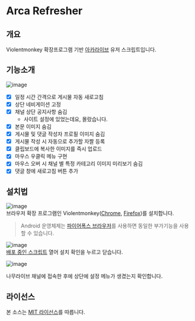 # Arca Refresher

개요
----
Violentmonkey 확장프로그램 기반 [아카라이브](https://arca.live/) 유저 스크립트입니다.

기능소개
-------
![image](https://user-images.githubusercontent.com/1362809/88638857-02c22980-d0f7-11ea-952a-378d767d6e7d.png)
* [x] 일정 시간 간격으로 게시물 자동 새로고침
* [x] 상단 네비게이션 고정
* [x] 채널 상단 공지사항 숨김
  * 사이트 설정에 있었는데요, 몰랐습니다.
* [x] 본문 이미지 숨김
* [x] 게시물 및 댓글 작성자 프로필 이미지 숨김
* [x] 게시물 작성 시 자동으로 추가할 자짤 등록
* [x] 클립보드에 복사한 이미지를 즉시 업로드
* [x] 마우스 우클릭 메뉴 구현
* [x] 마우스 오버 시 채널 별 특정 카테고리 이미지 미리보기 숨김
* [x] 댓글 창에 새로고침 버튼 추가

설치법
------
![image](https://user-images.githubusercontent.com/1362809/88759826-8d159680-d1a6-11ea-80cd-4bdbcd12a2c6.png)  
브라우저 확장 프로그램인 Violentmonkey([Chrome](https://chrome.google.com/webstore/detail/violentmonkey/jinjaccalgkegednnccohejagnlnfdag), [Firefox](https://addons.mozilla.org/ko/firefox/addon/violentmonkey/))를 설치합니다.
 > Android 운영체제는 [파이어폭스 브라우저](https://play.google.com/store/apps/details?id=org.mozilla.firefox&hl=ko)를 사용하면 동일한 부가기능을 사용할 수 있습니다.


![image](https://user-images.githubusercontent.com/1362809/88760008-07461b00-d1a7-11ea-9b6d-b7a039de339e.png)  
[배포 중인 스크립트](/../../raw/master/NamuRefresher.user.js) 열어 설치 확인을 누르고 닫습니다.

![image](https://user-images.githubusercontent.com/1362809/88633544-1cac3e00-d0f0-11ea-9e99-4b4638ff2cfa.png)

나무라이브 채널에 접속한 후에 상단에 설정 메뉴가 생겼는지 확인합니다.

라이선스
--------
본 소스는 [MIT 라이선스](LICENSE)를 따릅니다.